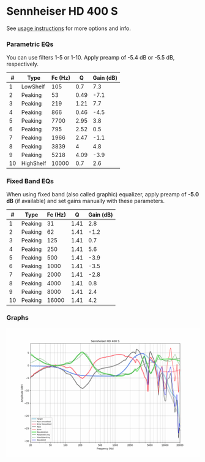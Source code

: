 # Sennheiser HD 400 S
See [usage instructions](https://github.com/jaakkopasanen/AutoEq#usage) for more options and info.

### Parametric EQs
You can use filters 1-5 or 1-10. Apply preamp of -5.4 dB or -5.5 dB, respectively.

|   # | Type      |   Fc (Hz) |    Q |   Gain (dB) |
|-----|-----------|-----------|------|-------------|
|   1 | LowShelf  |       105 | 0.7  |         7.3 |
|   2 | Peaking   |        53 | 0.49 |        -7.1 |
|   3 | Peaking   |       219 | 1.21 |         7.7 |
|   4 | Peaking   |       866 | 0.46 |        -4.5 |
|   5 | Peaking   |      7700 | 2.95 |         3.8 |
|   6 | Peaking   |       795 | 2.52 |         0.5 |
|   7 | Peaking   |      1966 | 2.47 |        -1.1 |
|   8 | Peaking   |      3839 | 4    |         4.8 |
|   9 | Peaking   |      5218 | 4.09 |        -3.9 |
|  10 | HighShelf |     10000 | 0.7  |         2.6 |

### Fixed Band EQs
When using fixed band (also called graphic) equalizer, apply preamp of **-5.0 dB** (if available) and set gains manually with these parameters.

|   # | Type    |   Fc (Hz) |    Q |   Gain (dB) |
|-----|---------|-----------|------|-------------|
|   1 | Peaking |        31 | 1.41 |         2.8 |
|   2 | Peaking |        62 | 1.41 |        -1.2 |
|   3 | Peaking |       125 | 1.41 |         0.7 |
|   4 | Peaking |       250 | 1.41 |         5.6 |
|   5 | Peaking |       500 | 1.41 |        -3.9 |
|   6 | Peaking |      1000 | 1.41 |        -3.5 |
|   7 | Peaking |      2000 | 1.41 |        -2.8 |
|   8 | Peaking |      4000 | 1.41 |         0.8 |
|   9 | Peaking |      8000 | 1.41 |         2.4 |
|  10 | Peaking |     16000 | 1.41 |         4.2 |

### Graphs
![](./Sennheiser%20HD%20400%20S.png)
